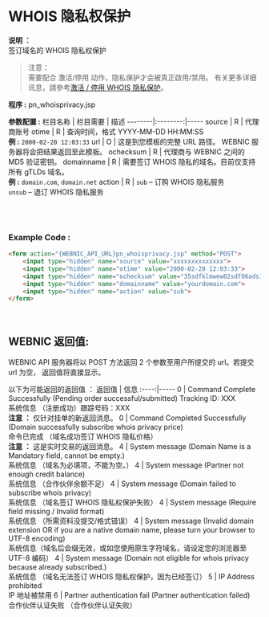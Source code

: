 # WHOIS 隐私权保护

**说明 ：**  <br> 
签订域名的 WHOIS 隐私权保护

>注意：<br>需要配合 激活/停用 动作，隐私保护才会被真正啟用/禁用。 有关更多详细讯息，請參考[激活 / 停用 WHOIS 隐私保护](24.激活停用WHOIS隐私权保护.md)。

**程序 :** pn_whoisprivacy.jsp

**参数配置 :**
栏目名称 | 栏目需要 | 描述
--------|:--------:|-----
source | R | 代理商账号
otime | R | 查询时间，格式 YYYY-MM-DD HH:MM:SS <br> **例 :** `2000-02-20 12:03:33`
url | O | 这是到您模板的完整 URL 路径。 WEBNIC 服务器将会把结果返回至此模板。
ochecksum | R | 代理商与 WEBNIC 之间的 MD5 验证密钥。
domainname | R | 需要签订 WHOIS 隐私的域名。目前仅支持所有 gTLDs 域名。<br>**例 :** `domain.com`, `domain.net`
action | R | `sub` – 订购 WHOIS 隐私服务<br>`unsub` – 退订 WHOIS 隐私服务

<br><br>

### Example Code :

```HTML
<form action="{WEBNIC_API_URL}pn_whoisprivacy.jsp" method="POST"> 
    <input type="hidden" name="source" value="xxxxxxxxxxxxxx"> 
    <input type="hidden" name="otime" value="2000-02-20 12:03:33"> 
    <input type="hidden" name="ochecksum" value="35sdfklmwew02sdf06ads1asd3"> 
    <input type="hidden" name="domainname" value="yourdomain.com">
    <input type="hidden" name="action" value="sub">
</form>
```

<br>

WEBNIC 返回值:
-----
WEBNIC API 服务器将以 POST 方法返回 2 个参数至用户所提交的 url。若提交 url 为空， 返回值将直接显示。

以下为可能返回的返回值 ：
返回值 | 信息
:----:|-----
0 | Command Complete Successfully (Pending order successful/submitted) Tracking ID: XXX <br>系统信息 （注册成功）跟踪号码：XXX <br> **注意 ：** 仅针对挂单的新返回消息。
0 | Command Completed Successfully (Domain successfully subscribe whois privacy price) <br> 命令已完成 （域名成功签订 WHOIS 隐私价格） <br> **注意 ：** 这是实时交易的返回消息。
4 | System message (Domain Name is a Mandatory field, cannot be empty.) <br> 系统信息 （域名为必填项，不能为空。）
4 | System message (Partner not enough credit balance) <br> 系统信息 （合作伙伴余额不足）
4 | System message (Domain failed to subscribe whois privacy) <br> 系统信息 （域名签订 WHOIS 隐私权保护失败）
4 | System message (Require field missing / Invalid format) <br> 系统信息 （所需资料没提交/格式错误）
4 | System message (Invalid domain extension OR if you are a native domain name, please turn your browser to UTF-8 encoding) <br> 系统信息（域名后会缀无效，或如您使用原生字符域名，请设定您的浏览器至 UTF-8 编码）
4 | System message (Domain not eligible for whois privacy because already subscribed.) <br> 系统信息 （域名无法签订 WHOIS 隐私权保护，因为已经签订）
5 | IP Address prohibited <br> IP 地址被禁用
6 | Partner authentication fail (Partner authentication failed) <br> 合作伙伴认证失败 （合作伙伴认证失败）
